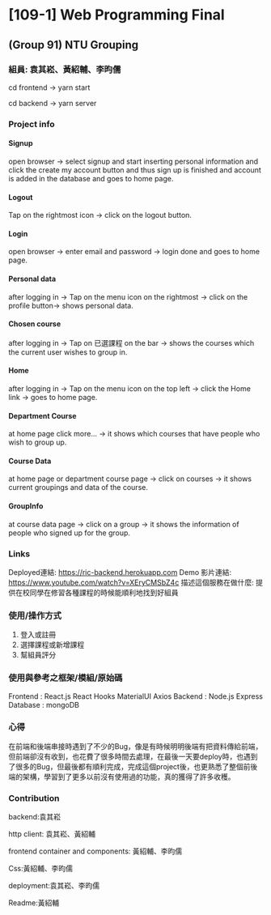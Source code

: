 # [109-1] Web Programming Final

## (Group 91) NTU Grouping

### 組員: 袁其崧、黃紹輔、李昀儒

cd frontend -> yarn start

cd backend -> yarn server

### Project info

#### Signup

open browser -> select signup and start inserting personal information and click the create my account button and thus sign up is finished and account is added in the database and goes to home page.

#### Logout

Tap on the rightmost  icon -> click on the logout button.

#### Login

open browser -> enter email and password -> login done and goes to home page.

#### Personal data

after logging in -> Tap on the menu icon on the rightmost -> click on the profile button-> shows personal data.

#### Chosen course

after logging in -> Tap on 已選課程 on the bar -> shows the courses which the current user wishes to group in.

#### Home

after logging in -> Tap on the menu icon on the top left -> click the Home link -> goes to home page.

#### Department Course

at home page click more... -> it shows which courses that have people who wish to group up.

#### Course Data

at home page or department course page -> click on courses -> it shows current groupings and data of the course.

#### GroupInfo

at course data page -> click on a group -> it shows the information of people who signed up for the group.

### Links

Deployed連結: https://ric-backend.herokuapp.com
Demo 影片連結: https://www.youtube.com/watch?v=XEryCMSbZ4c
描述這個服務在做什麼:
提供在校同學在修習各種課程的時候能順利地找到好組員

### 使用/操作方式

1. 登入或註冊
2. 選擇課程或新增課程
3. 幫組員評分

### 使用與參考之框架/模組/原始碼

Frontend : React.js React Hooks MaterialUI Axios
Backend : Node.js Express 
Database : mongoDB

### 心得

在前端和後端串接時遇到了不少的Bug，像是有時候明明後端有把資料傳給前端，但前端卻沒有收到，也花費了很多時間去處理，在最後一天要deploy時，也遇到了很多的Bug，但最後都有順利完成，完成這個project後，也更熟悉了整個前後端的架構，學習到了更多以前沒有使用過的功能，真的獲得了許多收穫。

### Contribution

backend:袁其崧

http client: 袁其崧、黃紹輔

frontend container and components: 黃紹輔、李昀儒

Css:黃紹輔、李昀儒

deployment:袁其崧、李昀儒

Readme:黃紹輔



